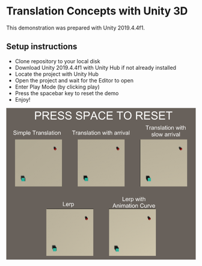 # Translation Concepts with Unity 3D

This demonstration was prepared with Unity 2019.4.4f1.

## Setup instructions
- Clone repository to your local disk
- Download Unity 2019.4.4f1 with Unity Hub if not already installed
- Locate the project with Unity Hub
- Open the project and wait for the Editor to open
- Enter Play Mode (by clicking play)
- Press the spacebar key to reset the demo
- Enjoy!

![Demonstration](demo.gif)
